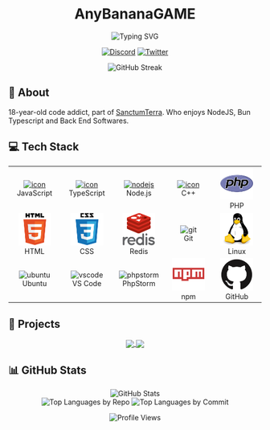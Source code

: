 <h1 align="center">AnyBananaGAME</h1>

<p align="center">
  <img src="https://readme-typing-svg.herokuapp.com?font=Fira+Code&pause=1000&color=F7F7F7&center=true&vCenter=true&width=435&lines=JavaScript+Enthusiast;Open+Source+Contributor" alt="Typing SVG" />
</p>

<p align="center">
  <a href="https://discord.com/channels/@me/599675959888707594"><img src="https://img.shields.io/badge/Discord-bonanoo-7289DA?style=for-the-badge&logo=discord&logoColor=white" alt="Discord"></a>
  <a href="https://twitter.com/any_banana"><img src="https://img.shields.io/badge/Twitter-@any__banana-1DA1F2?style=for-the-badge&logo=twitter&logoColor=white" alt="Twitter"></a>
</p>

<p align="center">
  <img src="https://github-readme-streak-stats.herokuapp.com/?user=AnyBananaGAME&theme=dark" alt="GitHub Streak" />
</p>

## 🚀 About

18-year-old code addict, part of [SanctumTerra](https://github.com/SanctumTerra/). Who enjoys NodeJS, Bun Typescript and Back End Softwares.

## 💻 Tech Stack

<table align="center">
  <tr>
    <td align="center" width="96">
      <a href="#tech-stack">
        <img src="https://techstack-generator.vercel.app/js-icon.svg" alt="icon" width="65" height="65" />
      </a>
      <br>JavaScript
    </td>
    <td align="center" width="96">
      <a href="#tech-stack">
        <img src="https://techstack-generator.vercel.app/ts-icon.svg" alt="icon" width="65" height="65" />
      </a>
      <br>TypeScript
    </td>
    <td align="center" width="96">
      <a href="#tech-stack">
        <img src="https://nodejs.org/static/images/logo.svg" alt="nodejs" width="65" height="65" />
      </a>
      <br>Node.js
    </td>
    <td align="center" width="96">
      <a href="#tech-stack">
        <img src="https://techstack-generator.vercel.app/cpp-icon.svg" alt="icon" width="65" height="65" />
      </a>
      <br>C++
    </td>
    <td align="center" width="96">
      <img src="https://raw.githubusercontent.com/devicons/devicon/master/icons/php/php-original.svg" alt="php" width="65" height="65"/>
      <br>PHP
    </td>
  </tr>
  <tr>
    <td align="center" width="96">
      <img src="https://raw.githubusercontent.com/devicons/devicon/master/icons/html5/html5-original-wordmark.svg" alt="html5" width="65" height="65"/>
      <br>HTML
    </td>
    <td align="center" width="96">
      <img src="https://raw.githubusercontent.com/devicons/devicon/master/icons/css3/css3-original-wordmark.svg" alt="css3" width="65" height="65"/>
      <br>CSS
    </td>
    <td align="center" width="96">
      <img src="https://raw.githubusercontent.com/devicons/devicon/master/icons/redis/redis-original-wordmark.svg" alt="redis" width="65" height="65"/>
      <br>Redis
    </td>
    <td align="center" width="96">
      <img src="https://www.vectorlogo.zone/logos/git-scm/git-scm-icon.svg" alt="git" width="65" height="65"/>
      <br>Git
    </td>
    <td align="center" width="96">
      <img src="https://raw.githubusercontent.com/devicons/devicon/master/icons/linux/linux-original.svg" alt="linux" width="65" height="65"/>
      <br>Linux
    </td>
  </tr>
  <tr>
    <td align="center" width="96">
      <img src="https://cdn.worldvectorlogo.com/logos/ubuntu-2.svg" alt="ubuntu" width="65" height="65"/>
      <br>Ubuntu
    </td>
    <td align="center" width="96">
      <img src="https://upload.wikimedia.org/wikipedia/commons/9/9a/Visual_Studio_Code_1.35_icon.svg" alt="vscode" width="65" height="65"/>
      <br>VS Code
    </td>
    <td align="center" width="96">
      <img src="https://resources.jetbrains.com/storage/products/phpstorm/img/meta/phpstorm_logo_300x300.png" alt="phpstorm" width="65" height="65"/>
      <br>PhpStorm
    </td>
    <td align="center" width="96">
      <img src="https://raw.githubusercontent.com/devicons/devicon/master/icons/npm/npm-original-wordmark.svg" alt="npm" width="65" height="65"/>
      <br>npm
    </td>
    <td align="center" width="96">
      <img src="https://raw.githubusercontent.com/devicons/devicon/master/icons/github/github-original.svg" alt="github" width="65" height="65"/>
      <br>GitHub
    </td>
  </tr>
</table>

## 🌟 Projects

<div align="center">
  <a href="https://github.com/SanctumTerra/Client">
    <img align="center" src="https://github-readme-stats.vercel.app/api/pin/?username=SanctumTerra&repo=Client&theme=dark" />
  </a>
  <a href="https://github.com/SanctumTerra/Raknet">
    <img align="center" src="https://github-readme-stats.vercel.app/api/pin/?username=SanctumTerra&repo=Raknet&theme=dark" />
  </a>
</div>

## 📊 GitHub Stats

<div align="center">
  <img src="https://github-readme-stats.vercel.app/api?username=AnyBananaGAME&count_private=true&show_icons=true&theme=dark&include_all_commits=true" alt="GitHub Stats" />
</div>

<div align="center">
  <img src="https://github-profile-summary-cards.vercel.app/api/cards/repos-per-language?username=AnyBananaGAME&theme=github_dark" alt="Top Languages by Repo" />
  <img src="https://github-profile-summary-cards.vercel.app/api/cards/most-commit-language?username=AnyBananaGAME&theme=github_dark" alt="Top Languages by Commit" />
</div>

<p align="center">
  <img src="https://komarev.com/ghpvc/?username=AnyBananaGAME&color=blueviolet&style=flat-square&label=Profile+Views" alt="Profile Views" />
</p>
